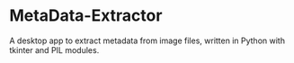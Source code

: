 # MetaData-Extractor
 A desktop app to extract metadata from image files, written in Python with tkinter and PIL modules.
